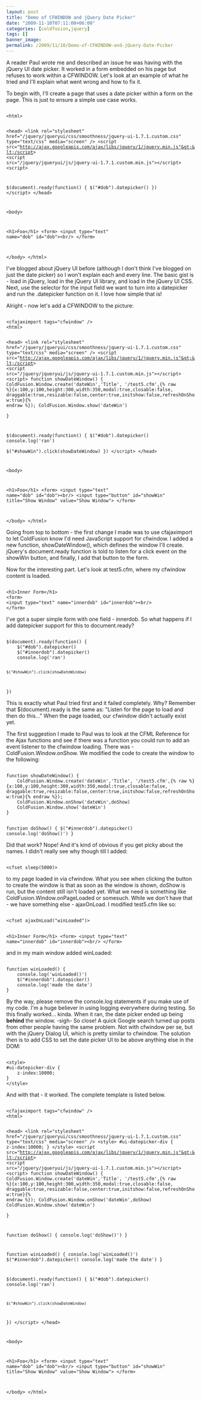 ```yaml
---
layout: post
title: "Demo of CFWINDOW and jQuery Date Picker"
date: "2009-11-10T07:11:00+06:00"
categories: [coldfusion,jquery]
tags: []
banner_image: 
permalink: /2009/11/10/Demo-of-CFWINDOW-and-jQuery-Date-Picker
---
```


A reader Paul wrote me and described an issue he was having with the jQuery UI date picker. It worked in a form embedded on his page but refuses to work within a CFWINDOW. Let's look at an example of what he tried and I'll explain what went wrong and how to fix it.
<!--more-->
To begin with, I'll create a page that uses a date picker within a form on the page. This is just to ensure a simple use case works.

<code>
&lt;html&gt;

&lt;head&gt;
&lt;link rel="stylesheet" href="/jquery/jqueryui/css/smoothness/jquery-ui-1.7.1.custom.css" type="text/css" media="screen" /&gt;
&lt;script src="http://ajax.googleapis.com/ajax/libs/jquery/1/jquery.min.js"&gt;&lt;/script&gt;
&lt;script src="/jquery/jqueryui/js/jquery-ui-1.7.1.custom.min.js"&gt;&lt;/script&gt;
&lt;script&gt;

$(document).ready(function() {
	$("#dob").datepicker()
})
&lt;/script&gt;
&lt;/head&gt;

&lt;body&gt;

&lt;h1&gt;Foo&lt;/h1&gt;
&lt;form&gt;
&lt;input type="text" name="dob" id="dob"&gt;&lt;br/&gt;
&lt;/form&gt;

&lt;/body&gt;
&lt;/html&gt;
</code>

I've blogged about jQuery UI before (although I don't think I've blogged on just the date picker) so I won't explain each and every line. The basic gist is - load in jQuery, load in the jQuery UI library, and load in the jQuery UI CSS. Next, use the selector for the input field we want to turn into a datepicker and run the .datepicker function on it. I love how simple that is! 

Alright - now let's add a CFWINDOW to the picture:

<code>
&lt;cfajaximport tags="cfwindow" /&gt;
&lt;html&gt;

&lt;head&gt;
&lt;link rel="stylesheet" href="/jquery/jqueryui/css/smoothness/jquery-ui-1.7.1.custom.css" type="text/css" media="screen" /&gt;
&lt;script src="http://ajax.googleapis.com/ajax/libs/jquery/1/jquery.min.js"&gt;&lt;/script&gt;
&lt;script src="/jquery/jqueryui/js/jquery-ui-1.7.1.custom.min.js"&gt;&lt;/script&gt;
&lt;script&gt;
function showDateWindow() {
	ColdFusion.Window.create('dateWin','Title', '/test5.cfm',{% raw %}{x:100,y:100,height:300,width:350,modal:true,closable:false, draggable:true,resizable:false,center:true,initshow:false,refreshOnShow:true}{% endraw %});
	ColdFusion.Window.show('dateWin')	
}


$(document).ready(function() {
	$("#dob").datepicker()
	console.log('ran')	
	$("#showWin").click(showDateWindow)
})
&lt;/script&gt;
&lt;/head&gt;

&lt;body&gt;

&lt;h1&gt;Foo&lt;/h1&gt;
&lt;form&gt;
&lt;input type="text" name="dob" id="dob"&gt;&lt;br/&gt;
&lt;input type="button" id="showWin" title="Show Window" value="Show Window"&gt;
&lt;/form&gt;

&lt;/body&gt;
&lt;/html&gt;
</code>

Going from top to bottom - the first change I made was to use cfajaximport to let ColdFusion know I'd need JavaScript support for cfwindow. I added a new function, showDateWindow(), which defines the window I'll create. jQuery's document.ready function is told to listen for a click event on the showWin button, and finally, I add that button to the form. 

Now for the interesting part. Let's look at test5.cfm, where my cfwindow content is loaded.

<code>
&lt;h1&gt;Inner Form&lt;/h1&gt;
&lt;form&gt;
&lt;input type="text" name="innerdob" id="innerdob"&gt;&lt;br/&gt;
&lt;/form&gt;
</code>

I've got a super simple form with one field - innerdob. So what happens if I add datepicker support for this to document.ready?

<code>
$(document).ready(function() {
	$("#dob").datepicker()
	$("#innerdob").datepicker()
	console.log('ran')
	
	$("#showWin").click(showDateWindow)
})
</code>

This is exactly what Paul tried first and it failed completely. Why? Remember that $(document).ready is the same as: "Listen for the page to load and then do this..." When the page loaded, our cfwindow didn't actually exist yet. 

The first suggestion I made to Paul was to look at the CFML Reference for the Ajax functions and see if there was a function you could run to add an event listener to the cfwindow loading. There was - ColdFusion.Window.onShow. We modified the code to create the window to the following:

<code>
function showDateWindow() {
	ColdFusion.Window.create('dateWin','Title', '/test5.cfm',{% raw %}{x:100,y:100,height:300,width:350,modal:true,closable:false, draggable:true,resizable:false,center:true,initshow:false,refreshOnShow:true}{% endraw %});
	ColdFusion.Window.onShow('dateWin',doShow)
	ColdFusion.Window.show('dateWin')	
}

function doShow() {
	$("#innerdob").datepicker()
	console.log('doShow()')
}
</code>

Did that work? Nope! And it's kind of obvious if you get picky about the names. I didn't really see why though till I added:

<code>
&lt;cfset sleep(5000)&gt;
</code>

to my page loaded in via cfwindow. What you see when clicking the button to create the window is that as soon as the window is shown, doShow is run, but the content still isn't loaded yet. What we need is something like ColdFusion.Window.onPageLoaded or somesuch. While we don't have that - we have something else - ajaxOnLoad. I modified test5.cfm like so:

<code>
&lt;cfset ajaxOnLoad("winLoaded")&gt;

&lt;h1&gt;Inner Form&lt;/h1&gt;
&lt;form&gt;
&lt;input type="text" name="innerdob" id="innerdob"&gt;&lt;br/&gt;
&lt;/form&gt;
</code>

and in my main window added winLoaded:

<code>
function winLoaded() {
	console.log('winLoaded()')
	$("#innerdob").datepicker()
	console.log('made the date')
}
</code>

By the way, please remove the console.log statements if you make use of my code. I'm a huge believer in using logging everywhere during testing. So this finally worked... kinda. When it ran, the date picker ended up being <b>behind</b> the window. -sigh- So close! A quick Google search turned up posts from other people having the same problem. Not with cfwindow per se, but with the jQuery Dialog UI, which is pretty similar to cfwindow. The solution then is to add CSS to set the date picker UI to be above anything else in the DOM:

<code>
&lt;style&gt;
#ui-datepicker-div {
	z-index:10000;
}
&lt;/style&gt;
</code>

And with that - it worked. The complete template is listed below.

<code>
&lt;cfajaximport tags="cfwindow" /&gt;
&lt;html&gt;

&lt;head&gt;
&lt;link rel="stylesheet" href="/jquery/jqueryui/css/smoothness/jquery-ui-1.7.1.custom.css" type="text/css" media="screen" /&gt;
&lt;style&gt;
#ui-datepicker-div {
	z-index:10000;
}
&lt;/style&gt;
&lt;script src="http://ajax.googleapis.com/ajax/libs/jquery/1/jquery.min.js"&gt;&lt;/script&gt;
&lt;script src="/jquery/jqueryui/js/jquery-ui-1.7.1.custom.min.js"&gt;&lt;/script&gt;
&lt;script&gt;
function showDateWindow() {
	ColdFusion.Window.create('dateWin','Title', '/test5.cfm',{% raw %}{x:100,y:100,height:300,width:350,modal:true,closable:false, draggable:true,resizable:false,center:true,initshow:false,refreshOnShow:true}{% endraw %});
	ColdFusion.Window.onShow('dateWin',doShow)
	ColdFusion.Window.show('dateWin')	
}

function doShow() {
	console.log('doShow()')
}

function winLoaded() {
	console.log('winLoaded()')
	$("#innerdob").datepicker()
	console.log('made the date')
}

$(document).ready(function() {
	$("#dob").datepicker()
	console.log('ran')
	
	$("#showWin").click(showDateWindow)
})
&lt;/script&gt;
&lt;/head&gt;

&lt;body&gt;

&lt;h1&gt;Foo&lt;/h1&gt;
&lt;form&gt;
&lt;input type="text" name="dob" id="dob"&gt;&lt;br/&gt;
&lt;input type="button" id="showWin" title="Show Window" value="Show Window"&gt;
&lt;/form&gt;

&lt;/body&gt;
&lt;/html&gt;
</code>